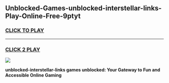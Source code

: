 
## Unblocked-Games-unblocked-interstellar-links-Play-Online-Free-9ptyt
<h3>
<a href="https://premium76.site?title=unblocked-interstellar-links&ref=26A">CLICK TO PLAY</a></h3>
<hr>

<h3>
<a href="https://premium76.site?title=unblocked-interstellar-links&ref=26A">CLICK 2 PLAY</a>
  
</h3>

<a href="https://premium76.site?title=unblocked-interstellar-links&ref=26A"><img src="https://clearcache.store/games.png"></a>


**unblocked-interstellar-links games unblocked: Your Gateway to Fun and Accessible Online Gaming**
